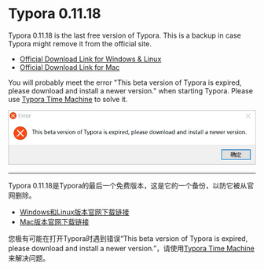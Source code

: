 # Typora 0.11.18

Typora 0.11.18 is the last free version of Typora. This is a backup in case Typora might remove it from the official site.

- [Official Download Link for Windows & Linux](https://typora.io/windows/dev_release.html)
- [Official Download Link for Mac](https://typora.io/dev_release.html)

You will probably meet the error "This beta version of Typora is expired, please download and install a newer version." when starting Typora. Please use [Typora Time Machine](https://github.com/Pure-Happiness/Typora-Time-Machine) to solve it.

![Typora Error](https://raw.githubusercontent.com/Pure-Happiness/Typora-Time-Machine/main/Typora%20Error.png)

---

Typora 0.11.18是Typora的最后一个免费版本，这是它的一个备份，以防它被从官网删除。

- [Windows和Linux版本官网下载链接](https://typora.io/windows/dev_release.html)
- [Mac版本官网下载链接](https://typora.io/dev_release.html)

您极有可能在打开Typora时遇到错误“This beta version of Typora is expired, please download and install a newer version.”，请使用[Typora Time Machine](https://github.com/Pure-Happiness/Typora-Time-Machine)来解决问题。
